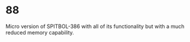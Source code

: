 # 88
Micro version of SPITBOL-386 with all of its functionality but with a much reduced memory capability.
